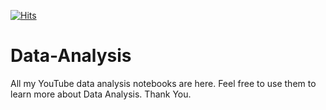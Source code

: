 [![Hits](https://hits.seeyoufarm.com/api/count/incr/badge.svg?url=https%3A%2F%2Fgithub.com%2FBakar31%2FData-Analysis-Youtube&count_bg=%2379C83D&title_bg=%231124B6&icon=&icon_color=%23E7E7E7&title=hits&edge_flat=false)](https://hits.seeyoufarm.com)
# Data-Analysis

All my YouTube data analysis notebooks are here.
Feel free to use them to learn more about Data Analysis. Thank You.
